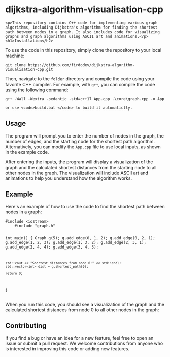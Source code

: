 # dijkstra-algorithm-visualisation-cpp

    <p>This repository contains C++ code for implementing various graph algorithms, including Dijkstra's algorithm for finding the shortest path between nodes in a graph. It also includes code for visualizing graphs and graph algorithms using ASCII art and animations.</p>
	<h1>Installation</h2>
	
   <p>To use the code in this repository, simply clone the repository to your local machine:</p>
   <pre><code>git clone https://github.com/firdodev/dijkstra-algorithm-visualisation-cpp.git</code></pre>
   <p>Then, navigate to the <code>folder</code> directory and compile the code using your favorite C++ compiler. For example, with <code>g++</code>, you can compile the code using the following command:</p>
    <pre><code>g++ -Wall -Wextra -pedantic -std=c++17 App.cpp .\core\graph.cpp -o App</code></pre>
	
	or use <code>build.bat </code> to build it automaticlly.
    
   <h2>Usage</h2>
    <p>The program will prompt you to enter the number of nodes in the graph, the number of edges, and the starting node for the shortest path algorithm. Alternatively, you can modify the <code>App.cpp</code> file to use local inputs, as shown in the example code.</p>
    <p>After entering the inputs, the program will display a visualization of the graph and the calculated shortest distances from the starting node to all other nodes in the graph. The visualization will include ASCII art and animations to help you understand how the algorithm works.</p>
    
   <h2>Example</h2>
    <p>Here's an example of how to use the code to find the shortest path between nodes in a graph:</p>
    <pre><code class="language-cpp">#include &lt;iostream&gt;
	#include "graph.h"

int main() {
    Graph g(5);
    g.add_edge(0, 1, 2);
    g.add_edge(0, 2, 1);
    g.add_edge(1, 2, 3);
    g.add_edge(1, 3, 2);
    g.add_edge(2, 3, 1);
    g.add_edge(2, 4, 4);
    g.add_edge(3, 4, 3);
    
    std::cout << "Shortest distances from node 0:" << std::endl;
    std::vector<int> dist = g.shortest_path(0);
    
    return 0;
}</code></pre>
    <p>When you run this code, you should see a visualization of the graph and the calculated shortest distances from node 0 to all other nodes in the graph:</p>
    
   <h2>Contributing</h2>
    <p>If you find a bug or have an idea for a new feature, feel free to open an issue or submit a pull request. We welcome contributions from anyone who is interested in improving this code or adding new features.</p>
